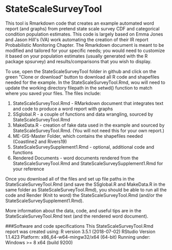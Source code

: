 # StateScaleSurveyTool
This tool is Rmarkdown code that creates an example automated word report (and graphs) from pretend state scale survey CDF and categorical condition population estimates.  This code is largely based on Emma Jones and Jason Hill's (VA) work automating the creation of their IR report Probabilistic Monitoring Chapter.  The Rmarkdown document is meant to be modified and tailored for your specific needs; you would need to customize it based on your population estimates (usually generated with the R package spsurvey) and results/comparisons that you wish to display.  

To use, open the StateScaleSurveyTool folder in github and click on the green "Clone or download" button to download all R code and shapefiles needed for the example. In the StateScaleSurveyTool.Rmd, wou will need to update the working directory filepath in the setwd() function to match where you saved your files.  The files include:
1. StateScaleSurveyTool.Rmd - RMarkdown document that integrates text and code to produce a word report with graphs
2. SSglobal.R - a couple of functions and data wrangling, sourced by StateScaleSurveyTool.Rmd
3. MakeData.R - creation of fake data used in the example and sourced by StateScaleSurveyTool.Rmd.  (You will not need this for your own report.)
4. ME-GIS-Master Folder, which contains the shapefiles needed (Coastline2 and Rivers19)
5. StateScaleSurveySupplement1.Rmd - optional, additional code and functions
6. Rendered Documents - word documents rendered from the StateScaleSurveyTool.Rmd and StateScaleSurveySupplement1.Rmd for your reference

Once you download all of the files and set up file paths in the StateScaleSurveyTool.Rmd (and save the SSglobal.R and MakeData.R in the same folder as StateScaleSurveyTool.Rmd), you should be able to run all the code and Render (Knit to word) the StateScaleSurveyTool.Rmd (and/or the StateScaleSurveySupplement1.Rmd).

More information about the data, code, and useful tips are in the StateScaleSurveyTool.Rmd text (and the rendered word document).

###Software and code specifications
This StateScaleSurveyTool.Rmd report was created using:
R version 3.5.1 (2018-07-02)
RStudio Version 1.1.423
Platform: x86_64-w64-mingw32/x64 (64-bit)
Running under: Windows >= 8 x64 (build 9200)





